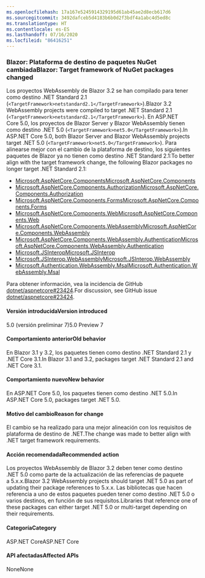 ```yaml
---
ms.openlocfilehash: 17a167e5245914329195d61ab45ae2d8ecb617d6
ms.sourcegitcommit: 3492dafceb5d4183b6b0d2f3bdf4a1abc4d5ed8c
ms.translationtype: HT
ms.contentlocale: es-ES
ms.lasthandoff: 07/16/2020
ms.locfileid: "86416251"
---
```

### <a name="blazor-target-framework-of-nuget-packages-changed"></a><span data-ttu-id="83fbf-101">Blazor: Plataforma de destino de paquetes NuGet cambiada</span><span class="sxs-lookup"><span data-stu-id="83fbf-101">Blazor: Target framework of NuGet packages changed</span></span>

<span data-ttu-id="83fbf-102">Los proyectos WebAssembly de Blazor 3.2 se han compilado para tener como destino .NET Standard 2.1 (`<TargetFramework>netstandard2.1</TargetFramework>`).</span><span class="sxs-lookup"><span data-stu-id="83fbf-102">Blazor 3.2 WebAssembly projects were compiled to target .NET Standard 2.1 (`<TargetFramework>netstandard2.1</TargetFramework>`).</span></span> <span data-ttu-id="83fbf-103">En ASP.NET Core 5.0, los proyectos de Blazor Server y Blazor WebAssembly tienen como destino .NET 5.0 (`<TargetFramework>net5.0</TargetFramework>`).</span><span class="sxs-lookup"><span data-stu-id="83fbf-103">In ASP.NET Core 5.0, both Blazor Server and Blazor WebAssembly projects target .NET 5.0 (`<TargetFramework>net5.0</TargetFramework>`).</span></span> <span data-ttu-id="83fbf-104">Para alinearse mejor con el cambio de la plataforma de destino, los siguientes paquetes de Blazor ya no tienen como destino .NET Standard 2.1:</span><span class="sxs-lookup"><span data-stu-id="83fbf-104">To better align with the target framework change, the following Blazor packages no longer target .NET Standard 2.1:</span></span>

* [<span data-ttu-id="83fbf-105">Microsoft.AspNetCore.Components</span><span class="sxs-lookup"><span data-stu-id="83fbf-105">Microsoft.AspNetCore.Components</span></span>](https://www.nuget.org/packages/Microsoft.AspNetCore.Components)
* [<span data-ttu-id="83fbf-106">Microsoft.AspNetCore.Components.Authorization</span><span class="sxs-lookup"><span data-stu-id="83fbf-106">Microsoft.AspNetCore.Components.Authorization</span></span>](https://www.nuget.org/packages/Microsoft.AspNetCore.Components.Authorization)
* [<span data-ttu-id="83fbf-107">Microsoft.AspNetCore.Components.Forms</span><span class="sxs-lookup"><span data-stu-id="83fbf-107">Microsoft.AspNetCore.Components.Forms</span></span>](https://www.nuget.org/packages/Microsoft.AspNetCore.Components.Forms)
* [<span data-ttu-id="83fbf-108">Microsoft.AspNetCore.Components.Web</span><span class="sxs-lookup"><span data-stu-id="83fbf-108">Microsoft.AspNetCore.Components.Web</span></span>](https://www.nuget.org/packages/Microsoft.AspNetCore.Components.Web)
* [<span data-ttu-id="83fbf-109">Microsoft.AspNetCore.Components.WebAssembly</span><span class="sxs-lookup"><span data-stu-id="83fbf-109">Microsoft.AspNetCore.Components.WebAssembly</span></span>](https://www.nuget.org/packages/Microsoft.AspNetCore.Components.WebAssembly)
* [<span data-ttu-id="83fbf-110">Microsoft.AspNetCore.Components.WebAssembly.Authentication</span><span class="sxs-lookup"><span data-stu-id="83fbf-110">Microsoft.AspNetCore.Components.WebAssembly.Authentication</span></span>](https://www.nuget.org/packages/Microsoft.AspNetCore.Components.WebAssembly.Authentication)
* [<span data-ttu-id="83fbf-111">Microsoft.JSInterop</span><span class="sxs-lookup"><span data-stu-id="83fbf-111">Microsoft.JSInterop</span></span>](https://www.nuget.org/packages/Microsoft.JSInterop)
* [<span data-ttu-id="83fbf-112">Microsoft.JSInterop.WebAssembly</span><span class="sxs-lookup"><span data-stu-id="83fbf-112">Microsoft.JSInterop.WebAssembly</span></span>](https://www.nuget.org/packages/Microsoft.JSInterop.WebAssembly)
* [<span data-ttu-id="83fbf-113">Microsoft.Authentication.WebAssembly.Msal</span><span class="sxs-lookup"><span data-stu-id="83fbf-113">Microsoft.Authentication.WebAssembly.Msal</span></span>](https://www.nuget.org/packages/Microsoft.Authentication.WebAssembly.Msal)

<span data-ttu-id="83fbf-114">Para obtener información, vea la incidencia de GitHub [dotnet/aspnetcore#23424](https://github.com/dotnet/aspnetcore/issues/23424).</span><span class="sxs-lookup"><span data-stu-id="83fbf-114">For discussion, see GitHub issue [dotnet/aspnetcore#23424](https://github.com/dotnet/aspnetcore/issues/23424).</span></span>

#### <a name="version-introduced"></a><span data-ttu-id="83fbf-115">Versión introducida</span><span class="sxs-lookup"><span data-stu-id="83fbf-115">Version introduced</span></span>

<span data-ttu-id="83fbf-116">5.0 (versión preliminar 7)</span><span class="sxs-lookup"><span data-stu-id="83fbf-116">5.0 Preview 7</span></span>

#### <a name="old-behavior"></a><span data-ttu-id="83fbf-117">Comportamiento anterior</span><span class="sxs-lookup"><span data-stu-id="83fbf-117">Old behavior</span></span>

<span data-ttu-id="83fbf-118">En Blazor 3.1 y 3.2, los paquetes tienen como destino .NET Standard 2.1 y .NET Core 3.1.</span><span class="sxs-lookup"><span data-stu-id="83fbf-118">In Blazor 3.1 and 3.2, packages target .NET Standard 2.1 and .NET Core 3.1.</span></span>

#### <a name="new-behavior"></a><span data-ttu-id="83fbf-119">Comportamiento nuevo</span><span class="sxs-lookup"><span data-stu-id="83fbf-119">New behavior</span></span>

<span data-ttu-id="83fbf-120">En ASP.NET Core 5.0, los paquetes tienen como destino .NET 5.0.</span><span class="sxs-lookup"><span data-stu-id="83fbf-120">In ASP.NET Core 5.0, packages target .NET 5.0.</span></span>

#### <a name="reason-for-change"></a><span data-ttu-id="83fbf-121">Motivo del cambio</span><span class="sxs-lookup"><span data-stu-id="83fbf-121">Reason for change</span></span>

<span data-ttu-id="83fbf-122">El cambio se ha realizado para una mejor alineación con los requisitos de plataforma de destino de .NET.</span><span class="sxs-lookup"><span data-stu-id="83fbf-122">The change was made to better align with .NET target framework requirements.</span></span>

#### <a name="recommended-action"></a><span data-ttu-id="83fbf-123">Acción recomendada</span><span class="sxs-lookup"><span data-stu-id="83fbf-123">Recommended action</span></span>

<span data-ttu-id="83fbf-124">Los proyectos WebAssembly de Blazor 3.2 deben tener como destino .NET 5.0 como parte de la actualización de las referencias de paquete a 5.x.x.</span><span class="sxs-lookup"><span data-stu-id="83fbf-124">Blazor 3.2 WebAssembly projects should target .NET 5.0 as part of updating their package references to 5.x.x.</span></span> <span data-ttu-id="83fbf-125">Las bibliotecas que hacen referencia a uno de estos paquetes pueden tener como destino .NET 5.0 o varios destinos, en función de sus requisitos.</span><span class="sxs-lookup"><span data-stu-id="83fbf-125">Libraries that reference one of these packages can either target .NET 5.0 or multi-target depending on their requirements.</span></span>

#### <a name="category"></a><span data-ttu-id="83fbf-126">Categoría</span><span class="sxs-lookup"><span data-stu-id="83fbf-126">Category</span></span>

<span data-ttu-id="83fbf-127">ASP.NET Core</span><span class="sxs-lookup"><span data-stu-id="83fbf-127">ASP.NET Core</span></span>

#### <a name="affected-apis"></a><span data-ttu-id="83fbf-128">API afectadas</span><span class="sxs-lookup"><span data-stu-id="83fbf-128">Affected APIs</span></span>

<span data-ttu-id="83fbf-129">None</span><span class="sxs-lookup"><span data-stu-id="83fbf-129">None</span></span>

<!--

#### Affected APIs

Not detectable via API analysis

-->
